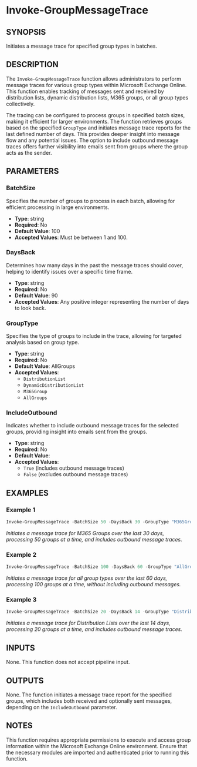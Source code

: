 # Invoke-GroupMessageTrace

## SYNOPSIS
Initiates a message trace for specified group types in batches.

## DESCRIPTION
The `Invoke-GroupMessageTrace` function allows administrators to perform message traces for various group types within Microsoft Exchange Online. This function enables tracking of messages sent and received by distribution lists, dynamic distribution lists, M365 groups, or all group types collectively.

The tracing can be configured to process groups in specified batch sizes, making it efficient for larger environments. The function retrieves groups based on the specified `GroupType` and initiates message trace reports for the last defined number of days. This provides deeper insight into message flow and any potential issues. The option to include outbound message traces offers further visibility into emails sent from groups where the group acts as the sender.

## PARAMETERS

### BatchSize
Specifies the number of groups to process in each batch, allowing for efficient processing in large environments.  
- **Type**: string  
- **Required**: No  
- **Default Value**: 100  
- **Accepted Values**: Must be between 1 and 100.  

### DaysBack
Determines how many days in the past the message traces should cover, helping to identify issues over a specific time frame.  
- **Type**: string  
- **Required**: No  
- **Default Value**: 90  
- **Accepted Values**: Any positive integer representing the number of days to look back.  

### GroupType
Specifies the type of groups to include in the trace, allowing for targeted analysis based on group type.  
- **Type**: string  
- **Required**: No  
- **Default Value**: AllGroups  
- **Accepted Values**:
  - `DistributionList`
  - `DynamicDistributionList`
  - `M365Group`
  - `AllGroups`  

### IncludeOutbound
Indicates whether to include outbound message traces for the selected groups, providing insight into emails sent from the groups.  
- **Type**: string  
- **Required**: No  
- **Default Value**:   
- **Accepted Values**: 
  - `True` (includes outbound message traces)
  - `False` (excludes outbound message traces)  

## EXAMPLES

### Example 1
```powershell
Invoke-GroupMessageTrace -BatchSize 50 -DaysBack 30 -GroupType "M365Group" -IncludeOutbound
```
*Initiates a message trace for M365 Groups over the last 30 days, processing 50 groups at a time, and includes outbound message traces.*

### Example 2
```powershell
Invoke-GroupMessageTrace -BatchSize 100 -DaysBack 60 -GroupType "AllGroups"
```
*Initiates a message trace for all group types over the last 60 days, processing 100 groups at a time, without including outbound messages.*

### Example 3
```powershell
Invoke-GroupMessageTrace -BatchSize 20 -DaysBack 14 -GroupType "DistributionList" -IncludeOutbound
```
*Initiates a message trace for Distribution Lists over the last 14 days, processing 20 groups at a time, and includes outbound message traces.*

## INPUTS
None. This function does not accept pipeline input.

## OUTPUTS
None. The function initiates a message trace report for the specified groups, which includes both received and optionally sent messages, depending on the `IncludeOutbound` parameter.

## NOTES
This function requires appropriate permissions to execute and access group information within the Microsoft Exchange Online environment. Ensure that the necessary modules are imported and authenticated prior to running this function.
